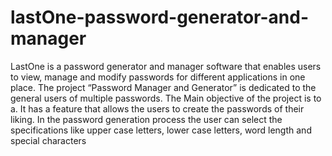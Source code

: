 # lastOne-password-generator-and-manager
LastOne is a password generator and manager software that enables users to view, manage and modify passwords for different applications in one place.
The project “Password Manager and Generator” is dedicated to the general users of multiple passwords. 
The Main objective of the project is to a. It has a feature that allows the users to create the passwords of their liking.
In the password generation process the user can select the specifications like upper case letters, lower case letters, word length and special characters

